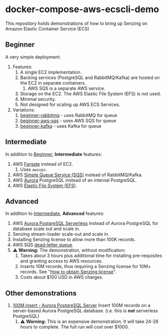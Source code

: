 # docker-compose-aws-ecscli-demo

This repository holds demonstrations of how to bring up Senzing on Amazon Elastic Container Service (ECS)

## Beginner

A very simple deployment.

1. Features:
    1. A single EC2 implementation.
    1. Backing services (PostgreSQL and RabbitMQ/Kafka) are hosted on the EC2 in separate containers.
        1. AWS SQS is a separate AWS service.
    1. Storage on the EC2.  The AWS Elastic File System (EFS) is not used.
    1. Minimal security.
    1. Not designed for scaling up AWS ECS Services.
1. Variations:
    1. [beginner-rabbitmq](docs/beginner-rabbitmq) - uses RabbitMQ for queue
    1. [beginner-aws-sqs](docs/beginner-aws-sqs) - uses AWS SQS for queue
    1. [beginner-kafka](docs/beginner-kafka) - uses Kafka for queue

## Intermediate

In addition to [Beginner](#beginner), **Intermediate** features:

1. AWS [Fargate](https://aws.amazon.com/fargate/) instead of EC2.
    1. Uses `awsvpc`.
1. AWS [Simple Queue Service (SQS)](https://aws.amazon.com/sqs/) instead of RabbitMQ/Kafka.
1. AWS [Aurora](https://aws.amazon.com/rds/aurora/) PostgreSQL instead of an internal PostgreSQL.
1. AWS [Elastic File System (EFS)](https://aws.amazon.com/efs/).

## Advanced

In addition to [Intermediate](#intermediate), **Advanced** features:

1. AWS [Aurora PostgreSQL Serverless](https://aws.amazon.com/rds/aurora/serverless/) instead of Aurora PostgreSQL for database scale out and scale in.
1. Senzing stream-loader scale-out and scale in.
1. Installing Senzing license to allow more than 100K records.
1. AWS SQS [dead-letter queue](https://docs.aws.amazon.com/AWSSimpleQueueService/latest/SQSDeveloperGuide/sqs-dead-letter-queues.html).
1. :warning: **Warning:** The demonstration, without modification:
    1. Takes about 3 hours plus additional time for installing pre-requisites and granting access to AWS resources.
    1. Inserts 10M records, thus requiring a Senzing license for 10M+ records.
       See "[How to obtain Senzing license](https://github.com/Senzing/knowledge-base/blob/master/HOWTO/obtain-senzing-license.md)".
    1. Costs about $100 USD in AWS charges.

## Other demonstrations

1. [100M insert - Aurora PostgreSQL Server](docs/advanced-100M)
   Insert 100M records on a server-based Aurora PostgreSQL database.
   (i.e. this is **not** serverless PostgreSQL)
    1. :warning: **Warning:**
       This is an expensive demonstration.
       It will take 24-26 hours to complete.
       The full run will cost over $1000.
